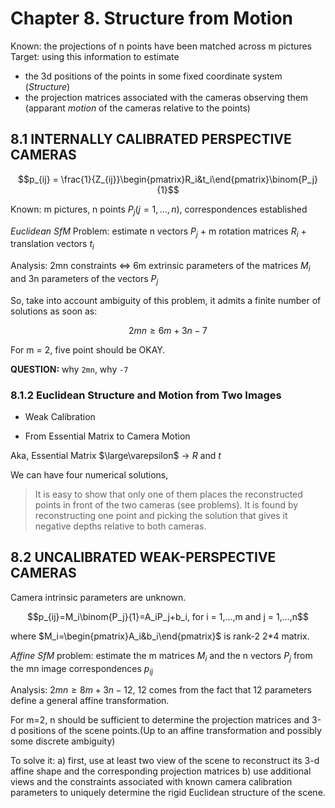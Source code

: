 # Chapter 8. Structure from Motion

Known:  the projections of n points have been matched across m pictures
Target: using this information to estimate
* the 3d positions of the points in some fixed coordinate system (*Structure*)
* the projection matrices associated with the cameras observing them (apparant *motion* of the cameras relative to the points)

## 8.1 INTERNALLY CALIBRATED PERSPECTIVE CAMERAS

$$p_{ij} = \frac{1}{Z_{ij}}\begin{pmatrix}R_i&t_i\end{pmatrix}\binom{P_j}{1}$$

Known: m pictures, n points $P_j(j=1,...,n)$, correspondences established

*Euclidean SfM* Problem: estimate n vectors $P_j$ + m rotation matrices $R_i$ + translation vectors $t_i$

Analysis: 2mn constraints <=> 6m extrinsic parameters of the matrices $\mathit{M_i}$ and 3n parameters of the vectors $P_j$

So, take into account ambiguity of this problem, it admits a finite number of solutions as soon as:

$$2mn\geq6m+3n-7$$

For m = 2, five point should be OKAY.

**QUESTION:** why `2mn`, why `-7`

### 8.1.2 Euclidean Structure and Motion from Two Images

* Weak Calibration

* From Essential Matrix to Camera Motion

Aka, Essential Matrix $\large\varepsilon$ -> $R$ and $t$

We can have four numerical solutions,

> It is easy to show that only one of them places the reconstructed points in front of the two cameras (see problems). It is found by reconstructing one point and picking the solution that gives it negative depths relative to both cameras.


## 8.2 UNCALIBRATED WEAK-PERSPECTIVE CAMERAS

Camera intrinsic parameters are unknown.

$$p_{ij}=M_i\binom{P_j}{1}=A_iP_j+b_i, for i = 1,...,m and j = 1,...,n$$

where $M_i=\begin{pmatrix}A_i&b_i\end{pmatrix}$ is rank-2 2*4 matrix.

*Affine SfM* problem: estimate the m matrices $M_i$ and the n vectors $P_j$ from the mn image correspondences $p_{ij}$

Analysis: $2mn\geq8m+3n-12$, 12 comes from the fact that 12 parameters define a general affine transformation.

For m=2, n should be sufficient to determine the projection matrices and 3-d positions of the scene points.(Up to an affine transformation and possibly some discrete ambiguity)


To solve it:
a) first, use at least two view of the scene to reconstruct its 3-d affine shape and the corresponding projection matrices
b) use additional views and the constraints associated with known camera calibration parameters to uniquely determine the rigid Euclidean structure of the scene.